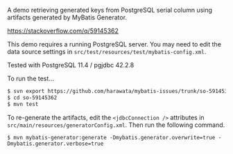 A demo retrieving generated keys from PostgreSQL serial column using artifacts generated by MyBatis Generator.

https://stackoverflow.com/q/59145362

This demo requires a running PostgreSQL server.
You may need to edit the data source settings in `src/test/resources/test/mybatis-config.xml`.

Tested with PostgreSQL 11.4 / pgjdbc 42.2.8

To run the test...

```sh
$ svn export https://github.com/harawata/mybatis-issues/trunk/so-59145362
$ cd so-59145362
$ mvn test
```

To re-generate the artifacts, edit the `<jdbcConnection />` attributes in `src/main/resources/generatorConfig.xml`.
Then run the following command.

```
$ mvn mybatis-generator:generate -Dmybatis.generator.overwrite=true -Dmybatis.generator.verbose=true
```
